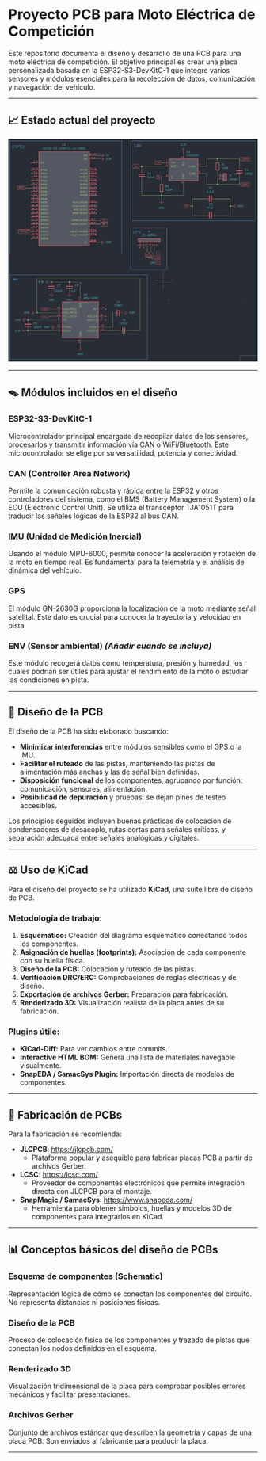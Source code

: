 # Proyecto PCB para Moto Eléctrica de Competición

Este repositorio documenta el diseño y desarrollo de una PCB para una moto eléctrica de competición. El objetivo principal es crear una placa personalizada basada en la ESP32-S3-DevKitC-1 que integre varios sensores y módulos esenciales para la recolección de datos, comunicación y navegación del vehículo.

---

## 📈 Estado actual del proyecto

![schematic](img/image.png)

---

## 🪤 Módulos incluidos en el diseño

### ESP32-S3-DevKitC-1
Microcontrolador principal encargado de recopilar datos de los sensores, procesarlos y transmitir información vía CAN o WiFi/Bluetooth. Este microcontrolador se elige por su versatilidad, potencia y conectividad.

### CAN (Controller Area Network)
Permite la comunicación robusta y rápida entre la ESP32 y otros controladores del sistema, como el BMS (Battery Management System) o la ECU (Electronic Control Unit). Se utiliza el transceptor TJA1051T para traducir las señales lógicas de la ESP32 al bus CAN.

### IMU (Unidad de Medición Inercial)
Usando el módulo MPU-6000, permite conocer la aceleración y rotación de la moto en tiempo real. Es fundamental para la telemetría y el análisis de dinámica del vehículo.

### GPS
El módulo GN-2630G proporciona la localización de la moto mediante señal satelital. Este dato es crucial para conocer la trayectoria y velocidad en pista.

### ENV (Sensor ambiental) *(Añadir cuando se incluya)*
Este módulo recogerá datos como temperatura, presión y humedad, los cuales podrían ser útiles para ajustar el rendimiento de la moto o estudiar las condiciones en pista.

---

## 📝 Diseño de la PCB

El diseño de la PCB ha sido elaborado buscando:
- **Minimizar interferencias** entre módulos sensibles como el GPS o la IMU.
- **Facilitar el ruteado** de las pistas, manteniendo las pistas de alimentación más anchas y las de señal bien definidas.
- **Disposición funcional** de los componentes, agrupando por función: comunicación, sensores, alimentación.
- **Posibilidad de depuración** y pruebas: se dejan pines de testeo accesibles.

Los principios seguidos incluyen buenas prácticas de colocación de condensadores de desacoplo, rutas cortas para señales críticas, y separación adecuada entre señales analógicas y digitales.

---

## ⚖️ Uso de KiCad

Para el diseño del proyecto se ha utilizado **KiCad**, una suite libre de diseño de PCB.

### Metodología de trabajo:
1. **Esquemático:** Creación del diagrama esquemático conectando todos los componentes.
2. **Asignación de huellas (footprints):** Asociación de cada componente con su huella física.
3. **Diseño de la PCB:** Colocación y ruteado de las pistas.
4. **Verificación DRC/ERC:** Comprobaciones de reglas eléctricas y de diseño.
5. **Exportación de archivos Gerber:** Preparación para fabricación.
6. **Renderizado 3D:** Visualización realista de la placa antes de su fabricación.

### Plugins útile:
- **KiCad-Diff:** Para ver cambios entre commits.
- **Interactive HTML BOM:** Genera una lista de materiales navegable visualmente.
- **SnapEDA / SamacSys Plugin:** Importación directa de modelos de componentes.

---

## 🚚 Fabricación de PCBs

Para la fabricación se recomienda:

- **JLCPCB**: https://jlcpcb.com/
  - Plataforma popular y asequible para fabricar placas PCB a partir de archivos Gerber.
- **LCSC**: https://lcsc.com/
  - Proveedor de componentes electrónicos que permite integración directa con JLCPCB para el montaje.
- **SnapMagic / SamacSys**: https://www.snapeda.com/
  - Herramienta para obtener símbolos, huellas y modelos 3D de componentes para integrarlos en KiCad.

---

## 📊 Conceptos básicos del diseño de PCBs

### Esquema de componentes (Schematic)
Representación lógica de cómo se conectan los componentes del circuito. No representa distancias ni posiciones físicas.

### Diseño de la PCB
Proceso de colocación física de los componentes y trazado de pistas que conectan los nodos definidos en el esquema.

### Renderizado 3D
Visualización tridimensional de la placa para comprobar posibles errores mecánicos y facilitar presentaciones.

### Archivos Gerber
Conjunto de archivos estándar que describen la geometría y capas de una placa PCB. Son enviados al fabricante para producir la placa.

---

